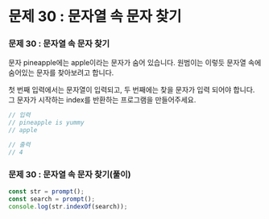 # 문제 30 : 문자열 속 문자 찾기

### 문제 30 : 문자열 속 문자 찾기

문자 pineapple에는 apple이라는 문자가 숨어 있습니다. 원범이는 이렇듯 문자열 속에 숨어있는 문자를 찾아보려고 합니다. 

첫 번째 입력에서는 문자열이 입력되고, 두 번째에는 찾을 문자가 입력 되어야 합니다. 그 문자가 시작하는 index를 반환하는 프로그램을 만들어주세요.

```javascript
// 입력
// pineapple is yummy
// apple

// 출력
// 4 
```

### 문제 30 : 문자열 속 문자 찾기\(풀이\)



```javascript
const str = prompt();
const search = prompt();
console.log(str.indexOf(search));
```

